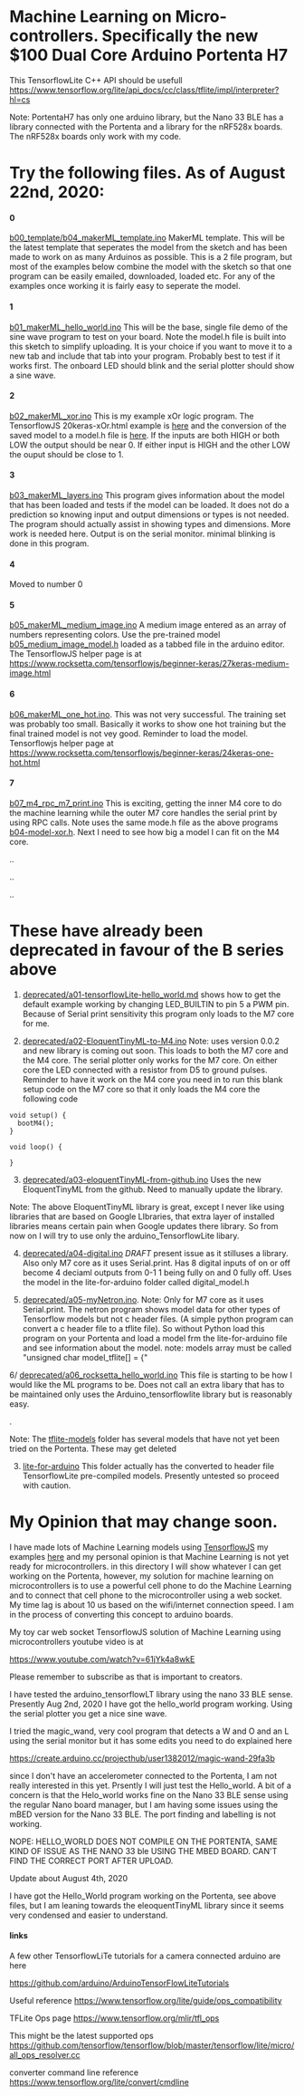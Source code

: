 # Machine Learning on Micro-controllers. Specifically the new $100 Dual Core Arduino Portenta H7



This TensorflowLite C++ API should be usefull
https://www.tensorflow.org/lite/api_docs/cc/class/tflite/impl/interpreter?hl=cs

Note: PortentaH7 has only one arduino library, but the Nano 33 BLE has a library connected with the Portenta and a library for the nRF528x boards. The nRF528x boards only work with my code. 


# Try the following files. As of August 22nd, 2020:



#### 0
[b00_template/b04_makerML_template.ino](b00_template/b04_makerML_template.ino) MakerML template. This will be the latest template that seperates the model from the sketch and has been made to work on as many Arduinos as possible. This is a 2 file program, but most of the examples below combine the model with the sketch so that one program can be easily emailed, downloaded, loaded etc. For any of the examples once working it is fairly easy to seperate the model.



#### 1
[b01_makerML_hello_world.ino](b01_makerML_hello_world.ino) This will be the base, single file demo of the sine wave program to test on your board. Note the model.h file is built into this sketch to simplify uploading. It is your choice if you want to move it to a new tab and include that tab into your program. Probably best to test if it works first. The onboard LED should blink and the serial plotter should show a sine wave.


#### 2
[b02_makerML_xor.ino](b02_makerML_xor.ino) This is my example xOr logic program. The TensorflowJS 20keras-xOr.html example is [here](https://www.rocksetta.com/tensorflowjs/beginner-keras/20keras-xOr.html) and the conversion of the saved model to a model.h file is [here](https://github.com/hpssjellis/my-examples-for-the-arduino-portentaH7/tree/master/m09-Tensoflow/tfjs-convert-to-arduino-header). If the inputs are both HIGH or both LOW the output should be near 0. If either input is HIGH and the other LOW the ouput should be close to 1.

#### 3
[b03_makerML_layers.ino](b03-makerML-layers.ino) This program gives information about the model that has been loaded and tests if the model can be loaded. It does not do a prediction so knowing input and output dimensions or types is not needed. The program should actually assist in showing types and dimensions. More work is needed here. Output is on the serial monitor. minimal blinking is done in this program.

#### 4 
Moved to number 0


#### 5
[b05_makerML_medium_image.ino](b05_makerML_medium_image.ino) A medium image entered as an array of numbers representing colors. Use the pre-trained model [b05_medium_image_model.h](b05_medium_image_model.h) loaded as a tabbed file in the arduino editor. The TensorflowJS helper page is at  https://www.rocksetta.com/tensorflowjs/beginner-keras/27keras-medium-image.html



#### 6
[b06_makerML_one_hot.ino](b06_makerML_one_hot.ino). This was not very successful. The training set was probably too small. Basically it works to show one hot training but the final trained model is not vey good. Reminder to load the model.     Tensorflowjs helper page at https://www.rocksetta.com/tensorflowjs/beginner-keras/24keras-one-hot.html


#### 7
[b07_m4_rpc_m7_print.ino](b07_m4_rpc_m7_print.ino) This is exciting, getting the inner M4 core to do the machine learning while the outer M7 core handles the serial print by using RPC calls. Note uses the same mode.h file as the above programs [b04-model-xor.h](b04-model-xor.h). Next I need to see how big a model I can fit on the M4 core.




..





..





..








# These have already been deprecated in favour of the B series above

1. [deprecated/a01-tensorflowLite-hello_world.md](deprecated/a01-tensorflowLite-hello_world.md) shows how to get the default example working by changing LED_BUILTIN to pin 5 a PWM pin. Because of Serial print sensitivity this program only loads to the M7 core for me.


2. [deprecated/a02-EloquentTinyML-to-M4.ino](deprecated/a02-EloquentTinyML-to-M4.ino) Note: uses version 0.0.2 and new library is coming out soon. This loads to both the M7 core and the M4 core. The serial plotter only works for the M7 core. On either core the LED connected with a resistor from D5 to ground pulses. Reminder to have it work on the M4 core you need in  to run this  blank setup code on the M7 core so that it only loads the M4 core the following code

```
void setup() {
  bootM4();
}

void loop() {
 
}

```

3. [deprecated/a03-eloquentTinyML-from-github.ino](deprecated/a03-eloquentTineML-from-github.ino) Uses the new EloquentTinyML from the github. Need to manually update the library.


Note: The above EloquentTinyML library is great, except I never like using libraries that are based on Google LIbraries, that extra layer of installed libraries means certain pain when Google updates there library. So from now on I will try to use only the arduino_TensorflowLite libary.


4. [deprecated/a04-digital.ino](deprecated/a04.digital.ino) *DRAFT* present issue as it stilluses a library. Also only M7 core as it uses Serial.print. Has 8 digital inputs of on or off become 4 deciaml outputs from 0-1 1 being fully on and 0 fully off. Uses the model in the lite-for-arduino folder called digital_model.h

5. [deprecated/a05-myNetron.ino](deprecated/a05-myNetron.ino). Note: Only for M7 core as it uses Serial.print. The netron program shows model data for other types of Tensorflow models but not c header files. (A simple python program can convert a c header file to a tflite file). So without Python load this program on your Portenta and load a model frm the lite-for-arduino file and see information about the model. note: models array must be called  "unsigned char model_tflite[] = {"

6/ [deprecated/a06_rocksetta_hello_world.ino](deprecated/a06_rocksetta_hello_world.ino) This file is starting to be how I would like the ML programs to be. Does not call an extra libary that has to be maintained only uses the Arduino_tensorflowlite library but is reasonably easy.




.


Note: The [tflite-models](tflite-models) folder has several models that have not yet been tried on the Portenta. These may get deleted

3. [lite-for-arduino](lite-for-arduino) This folder actually has the converted to header file TensorflowLite pre-compiled models. Presently untested so proceed with caution.




# My Opinion that may change soon.

I have made lots of Machine Learning models using [TensorflowJS](https://www.tensorflow.org/js) my examples [here](http://rocksetta.com/tensorflowjs) and my personal opinion is that Machine Learning is not yet ready for microcontrollers. 
in this directory I will show whatever I can get working on the Portenta, however, my solution for machine learning on microcontrollers is to use a powerful cell phone to do the Machine Learning and to connect 
that cell phone to the microcontroller using a web socket. My time lag is about 10 us based on the wifi/internet connection speed. I am in the process of converting this concept to arduino boards.


My toy car web socket TensorflowJS solution of Machine Learning using microcontrollers youtube video is at

https://www.youtube.com/watch?v=61jYk4a8wkE

Please remember to subscribe as that is important to creators.


I have tested the arduino_tensorflowLT library using the nano 33 BLE sense. Presently Aug 2nd, 2020 I have got the hello_world program working. Using the serial plotter you get a nice sine wave.

I tried the magic_wand, very cool program that detects a W and O and an L using the serial monitor but it has some edits you need to do explained here

https://create.arduino.cc/projecthub/user1382012/magic-wand-29fa3b

since I don't have an accelerometer connected to the Portenta, I am not really interested in this yet. Prsently I will just test the Hello_world. A bit of a concern is that the Helo_world works fine on the Nano 33 BLE sense using the regular Nano board manager, but I am having some issues using the mBED version for the Nano 33 BLE. The port finding and labelling is not working. 


NOPE: HELLO_WORLD DOES NOT COMPILE ON THE PORTENTA, SAME KIND OF ISSUE AS THE NANO 33 ble USING THE MBED BOARD. CAN'T FIND THE CORRECT PORT AFTER UPLOAD.

Update about August 4th, 2020

I have got the Hello_World program working on the Portenta, see above files, but I am leaning towards the eleoquentTinyML library since it seems very condensed and easier to understand.



#### links

A few other TensorflowLiTe tutorials for a camera connected arduino are here

https://github.com/arduino/ArduinoTensorFlowLiteTutorials


Useful reference  https://www.tensorflow.org/lite/guide/ops_compatibility

TFLite Ops page  https://www.tensorflow.org/mlir/tfl_ops

This might be the latest supported ops   https://github.com/tensorflow/tensorflow/blob/master/tensorflow/lite/micro/all_ops_resolver.cc


converter command line reference   https://www.tensorflow.org/lite/convert/cmdline


